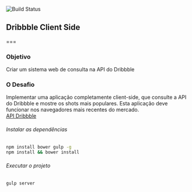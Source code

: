 ![Build Status](https://www.codeship.io/projects/b7dd37d0-019c-0134-a535-2e7e86e65593/status)

## Dribbble Client Side
===

### Objetivo
Criar um sistema web de consulta na API do Dribbble

### O Desafio
Implementar uma aplicação completamente client-side, que consulte a API do Dribbble e mostre os shots mais populares. Esta aplicação deve funcionar nos navegadores mais recentes do mercado.  
[API Dribbble](http://developer.dribbble.com/v1/)

###### Instalar as dependências
```sh
npm install bower gulp -g
npm install && bower install
```

###### Executar o projeto
```sh
gulp server
```

